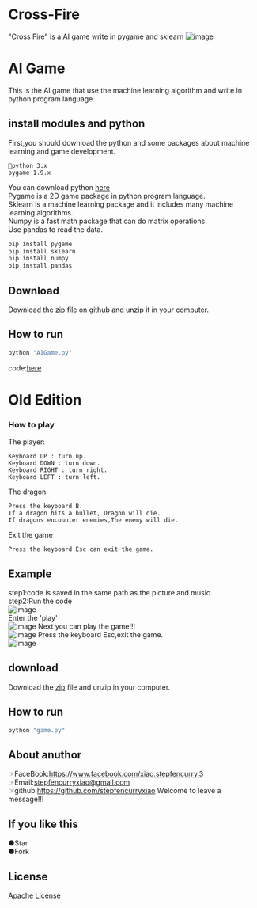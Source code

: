 # Cross-Fire
"Cross Fire" is a AI game write in pygame and sklearn
![image](https://github.com/stepfencurryxiao/Cross-Fire/blob/master/.github/pygame.jpg)

# AI Game
This is the AI game that use the machine learning algorithm and write in python program language.    
## install modules and python
First,you should download the python and some packages about machine learning and game development.    
```
🐍python 3.x
pygame 1.9.x
```
You can download python [here](https://www.python.org)  
Pygame is a 2D game package in python program language.  
Sklearn is a machine learning package and it includes many machine learning algorithms.  
Numpy is a fast math package that can do matrix operations.  
Use pandas to read the data.  
```Python
pip install pygame
pip install sklearn
pip install numpy
pip install pandas
```
## Download
Download the [zip](https://github.com/stepfencurryxiao/Cross-Fire/blob/master/Cross-Fire-AI.zip) file on github and unzip it in your computer.  
## How to run
```python
python "AIGame.py"  
```
code:[here](https://github.com/stepfencurryxiao/Cross-Fire/blob/master/old_Edition/game.py)  
# Old Edition  
### How to play
The player:  
```
Keyboard UP : turn up.
Keyboard DOWN : turn down.
Keyboard RIGHT : turn right.
Keyboard LEFT : turn left.
```  
The dragon:  
```
Press the keyboard B.
If a dragon hits a bullet, Dragon will die.
If dragons encounter enemies,The enemy will die.
```  
Exit the game
```
Press the keyboard Esc can exit the game.
```  
## Example  
step1:code is saved in the same path as the picture and music.  
step2:Run the code  
![image](https://github.com/stepfencurryxiao/Cross-Fire/blob/master/.github/run01.png)  
Enter the 'play'  
![image](https://github.com/stepfencurryxiao/Cross-Fire/blob/master/.github/gamestart.png)
Next you can play the game!!!  
![image](https://github.com/stepfencurryxiao/Cross-Fire/blob/master/.github/run02.png)
Press the keyboard Esc,exit the game.  
![image](https://github.com/stepfencurryxiao/Cross-Fire/blob/master/.github/run03.png)

## download
Download the [zip](https://github.com/stepfencurryxiao/Cross-Fire/blob/master/Cross-Fire.zip) file and unzip in your computer.

## How to run
```python
python "game.py"
```

## About anuthor
☞FaceBook:https://www.facebook.com/xiao.stepfencurry.3  
☞Email:stepfencurryxiao@gmail.com  
☞github:https://github.com/stepfencurryxiao
Welcome to leave a message!!!
  
## If you like this 
●Star  
●Fork

## License
[Apache License](https://github.com/stepfencurryxiao/Cross-Fire/blob/master/LICENSE)






